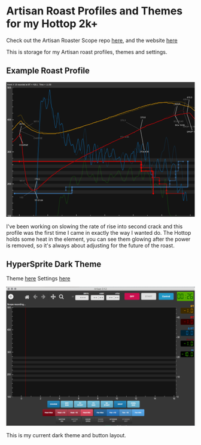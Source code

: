 # Artisan Roast Profiles and Themes for my Hottop 2k+

Check out the Artisan Roaster Scope repo [here](https://github.com/artisan-roaster-scope/artisan), and the website [here](https://artisan-scope.org/)

This is storage for my Artisan roast profiles, themes and settings.

## Example Roast Profile

![Espresso Roast Profile](assets/profile-pic.png)

I've been working on slowing the rate of rise into second crack and this profile was the first time I came in exactly the way I wanted do. The Hottop holds some heat in the element, you can see them glowing after the power is removed, so it's always about adjusting for the future of the roast.

## HyperSprite Dark Theme

Theme [here](themes/artisan-theme-hs-dark.athm)
Settings [here](settings/hs-artisan-settings.aset)

![HyperSpire Dark Theme](assets/settings-pic.png)

This is my current dark theme and button layout.
